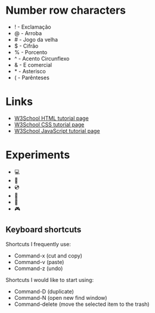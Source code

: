 # Number row characters
* ! - Exclamação
* @ - Arroba
* \# - Jogo da velha
* $ - Cifrão
* % - Porcento
* ^ - Acento Circunflexo
* & - E comercial
* \* - Asterisco
* ( - Parênteses
# Links
* [W3School HTML tutorial page](https://www.w3schools.com/html/default.asp)
* [W3School CSS tutorial page](https://www.w3schools.com/css/default.asp)
* [W3School JavaScript tutorial page](https://www.w3schools.com/js/default.asp)
# Experiments
- 💻
- 💾
- 💿
- 📧
- 📂
- 🎮

## Keyboard shortcuts
Shortcuts I frequently use:
- Command-x (cut and copy)
- Command-v (paste)
- Command-z (undo)

Shortcuts I would like to start using:
- Command-D (duplicate)
- Command-N (open new find window)
- Command-delete (move the selected item to the trash)

